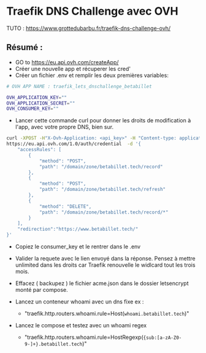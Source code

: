 # Traefik DNS Challenge avec OVH

TUTO : https://www.grottedubarbu.fr/traefik-dns-challenge-ovh/

## Résumé :

- GO to https://eu.api.ovh.com/createApp/
- Créer une nouvelle app et récuperer les cred'
- Créer un fichier .env et remplir les deux premières variables:

```bash
# OVH APP NAME : traefik_lets_dnschallenge_betabillet

OVH_APPLICATION_KEY=""
OVH_APPLICATION_SECRET=""
OVH_CONSUMER_KEY=""
```

- Lancer cette commande curl pour donner les droits de modification à l'app, avec votre propre DNS, bien sur.

```bash
curl -XPOST -H"X-Ovh-Application: <api_key>" -H "Content-type: application/json" \
https://eu.api.ovh.com/1.0/auth/credential  -d '{
    "accessRules": [
        {
            "method": "POST",
            "path": "/domain/zone/betabillet.tech/record"
        },
        {
            "method": "POST",
            "path": "/domain/zone/betabillet.tech/refresh"
        },
        {
            "method": "DELETE",
            "path": "/domain/zone/betabillet.tech/record/*"
        }
    ],
    "redirection":"https://www.betabillet.tech/"
}'
```

- Copiez le consumer_key et le rentrer dans le .env
- Valider la requete avec le lien envoyé dans la réponse. Pensez à mettre unlimited dans les droits car Traefik renouvelle le widlcard tout les trois mois.
- Effacez ( backupez ) le fichier acme.json dans le dossier letsencrypt monté par compose.

- Lancez un conteneur whoami avec un dns fixe ex :
  - "traefik.http.routers.whoami.rule=Host(`whoami.betabillet.tech`)"

- Lancez le compose et testez avec un whoami regex
  - "traefik.http.routers.whoami.rule=HostRegexp(`{sub:[a-zA-Z0-9-]+}.betabillet.tech`)"